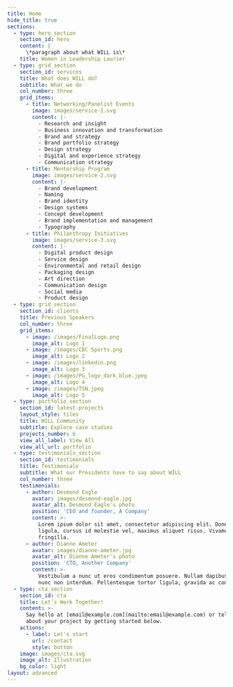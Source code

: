 ```yaml
---
title: Home
hide_title: true
sections:
  - type: hero_section
    section_id: hero
    content: |
      \*paragraph about what WILL is\*
    title: Women in Leadership Laurier
  - type: grid_section
    section_id: services
    title: What does WILL do?
    subtitle: What we do
    col_number: three
    grid_items:
      - title: Networking/Panelist Events
        image: images/service-1.svg
        content: |-
          - Research and insight
          - Business innovation and transformation
          - Brand and strategy
          - Brand portfolio strategy
          - Design strategy
          - Digital and experience strategy
          - Communication strategy
      - title: Mentorship Program
        image: images/service-2.svg
        content: |-
          - Brand development
          - Naming
          - Brand identity
          - Design systems
          - Concept development
          - Brand implementation and management
          - Typography
      - title: Philanthropy Initiatives
        image: images/service-3.svg
        content: |-
          - Digital product design
          - Service design
          - Environmental and retail design
          - Packaging design
          - Art direction
          - Communication design
          - Social media
          - Product design
  - type: grid_section
    section_id: clients
    title: Previous Speakers
    col_number: three
    grid_items:
      - image: /images/FinalLogo.png
        image_alt: Logo 1
      - image: /images/CBC Sports.png
        image_alt: Logo 2
      - image: /images/linkedin.png
        image_alt: Logo 3
      - image: /images/PG_logo_dark_blue.jpeg
        image_alt: Logo 4
      - image: /images/TSN.jpeg
        image_alt: Logo 5
  - type: portfolio_section
    section_id: latest-projects
    layout_style: tiles
    title: WILL Community
    subtitle: Explore case studies
    projects_number: 6
    view_all_label: View All
    view_all_url: portfolio
  - type: testimonials_section
    section_id: testimonials
    title: Testimonials
    subtitle: What our Presidents have to say about WILL
    col_number: three
    testimonials:
      - author: Desmond Eagle
        avatar: images/desmond-eagle.jpg
        avatar_alt: Desmond Eagle's photo
        position: 'CEO and founder, A Company'
        content: >-
          Lorem ipsum dolor sit amet, consectetur adipiscing elit. Donec nisl
          ligula, cursus id molestie vel, maximus aliquet risus. Vivamus in nibh
          fringilla.
      - author: Dianne Ameter
        avatar: images/dianne-ameter.jpg
        avatar_alt: Dianne Ameter's photo
        position: 'CTO, Another Company'
        content: >-
          Vestibulum a nunc ut eros condimentum posuere. Nullam dapibus quis
          nunc non interdum. Pellentesque tortor ligula, gravida ac commodo eu.
  - type: cta_section
    section_id: cta
    title: Let’s Work Together!
    content: >-
      Say hello at [email@example.com](mailto:email@example.com) or tell us more
      about your project by getting started below.
    actions:
      - label: Let's start
        url: /contact
        style: button
    image: images/cta.svg
    image_alt: Illustration
    bg_color: light
layout: advanced
---
```

